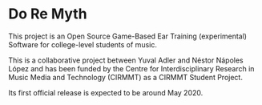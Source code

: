 # Do Re Myth

This project is an Open Source Game-Based Ear Training (experimental) Software for college-level students of music.

This is a collaborative project between Yuval Adler and Néstor Nápoles López and has been funded by the Centre for Interdisciplinary Research in Music Media and Technology (CIRMMT) as a CIRMMT Student Project.

Its first official release is expected to be around May 2020.
